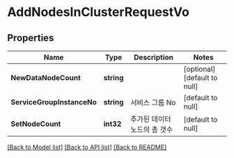 # AddNodesInClusterRequestVo

## Properties
Name | Type | Description | Notes
------------ | ------------- | ------------- | -------------
**NewDataNodeCount** | **string** |  | [optional] [default to null]
**ServiceGroupInstanceNo** | **string** | 서비스 그룹 No | [default to null]
**SetNodeCount** | **int32** | 추가된 데이터 노드의 총 갯수 | [default to null]

[[Back to Model list]](../README.md#documentation-for-models) [[Back to API list]](../README.md#documentation-for-api-endpoints) [[Back to README]](../README.md)


